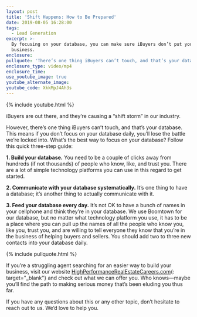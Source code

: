 ```yaml
---
layout: post
title: 'Shift Happens: How to Be Prepared'
date: 2019-08-05 16:28:00
tags:
  - Lead Generation
excerpt: >-
  By focusing on your database, you can make sure iBuyers don’t put you out of
  business.
enclosure:
pullquote: 'There’s one thing iBuyers can’t touch, and that’s your database.'
enclosure_type: video/mp4
enclosure_time:
use_youtube_image: true
youtube_alternate_image:
youtube_code: XkkMpJ4Ah3s
---
```


{% include youtube.html %}

iBuyers are out there, and they’re causing a “shift storm” in our industry.&nbsp;

However, there’s one thing iBuyers can’t touch, and that’s your database. This means if you don’t focus on your database daily, you’ll lose the battle we’re locked into. What’s the best way to focus on your database? Follow this quick three-step guide:

**1\. Build your database.** You need to be a couple of clicks away from hundreds (if not thousands) of people who know, like, and trust you. There are a lot of simple technology platforms you can use in this regard to get started.&nbsp;

**2\. Communicate with your database systematically.** It’s one thing to have a database; it’s another thing to actually communicate with it.&nbsp;

**3\. Feed your database every day.** It’s not OK to have a bunch of names in your cellphone and think they’re in your database. We use Boomtown for our database, but no matter what technology platform you use, it has to be a place where you can pull up the names of all the people who know you, like you, trust you, and are willing to tell everyone they know that you’re in the business of helping buyers and sellers. You should add two to three new contacts into your database daily.&nbsp;

{% include pullquote.html %}

If you’re a struggling agent searching for an easier way to build your business, visit our website [HighPerformanceRealEstateCareers.com](https://highperformancerealestate.com/careers/){: target="_blank"} and check out what we can offer you. Who knows—maybe you’ll find the path to making serious money that’s been eluding you thus far.&nbsp;

If you have any questions about this or any other topic, don’t hesitate to reach out to us. We’d love to help you.&nbsp;<br>&nbsp;